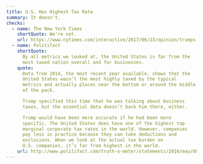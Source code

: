 ```yaml
---
title: U.S. Has Highest Tax Rate
summary: It doesn't.
checks:
  - name: The New York Times
    shortQuote: We're not.
    url: https://www.nytimes.com/interactive/2017/06/23/opinion/trumps-lies.html
  - name: Politifact
    shortQuote:
      By all metrics we looked at, the United States is far from the
      most taxed nation overall and for businesses.
    quote:
      Data from 2014, the most recent year available, shows that the
      United States wasn’t the most highly taxed by the typical
      metrics and actually places near the bottom or around the middle
      of the pack.

      Trump specified this time that he was talking about business
      taxes, but the essential data doesn’t back him there, either.

      Trump would have been more accurate if he had been more
      specific. The United States does have one of the highest top
      marginal corporate tax rates in the world. However, companies
      pay less in practice because they can take deductions and
      exclusions. When we look at the actual tax burden on
      U.S. companies, it’s far from highest in the world.
    url: http://www.politifact.com/truth-o-meter/statements/2016/may/08/donald-trump/donald-trump-us-not-highest-taxed-nation-in-world/
---
```

